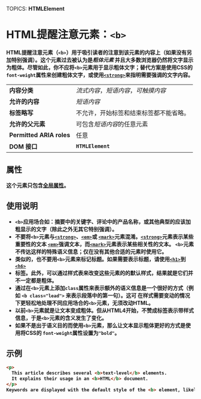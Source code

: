 TOPICS: <b>
        HTMLElement

# HTML提醒注意元素：`<b>`

**HTML提醒注意元素**（**`<b>`**）用于**吸引读者的注意**到该元素的内容上（如果没有另加特别强调）。这个元素过去被认为是*粗体元素*
并且大多数浏览器仍然将文字显示为粗体。尽管如此，你不应将`<b>`元素用于显示粗体文字；替代方案是使用CSS的`font-weight`属性来创建粗体文字，或使用[`<strong>`](/zh-hans/webfrontend/<strong>)来指明需要强调的文字内容。

|  |  |
| :-- | :-- |
| **内容分类** | *流式内容*，*短语内容*，*可触摸内容* |
| **允许的内容** | *短语内容* |
| **标签略写** | 不允许，开始标签和结束标签都不能省略。|
| **允许的父元素** | 可包含*短语内容*的任意元素 |
| **Permitted ARIA roles** | 任意 |
| **DOM 接口** | **`HTMLElement`** |

## 属性

这个元素只包含[全局属性](/zh-hans/webfrontend/HTML_Global_Attributes)。

## 使用说明

- `<b>`应用场合如：摘要中的关键字、评论中的产品名称，或其他典型的应该加粗显示的文字（除此之外无其它特别强调）。
- 不要将`<b>`元素与[`<strong>`](/zh-hans/webfrontend/<strong>)、[`<em>`](/zh-hans/webfrontend/<em>)或
[`<mark>`](/zh-hans/webfrontend/<mark>)元素混淆。[`<strong>`](/zh-hans/webfrontend/<strong>)元素表示某些重要性的文本
[`<em>`](/zh-hans/webfrontend/<em>)强调文本，而[`<mark>`](/zh-hans/webfrontend/<mark>)元素表示某些相关性的文本。 `<b>`元素不传达这样的特殊语义信息；仅在没有其他合适的元素时使用它。
- 类似的，也不要用`<b>`元素来标记标题。如果需要表示标题，请使用[`<h1>`](/zh-hans/webfrontend/<h1>)到[`<h6>`](/zh-hans/webfrontend/<h6>)
- 标签。此外，可以通过样式表来改变这些元素的的默认样式，结果就是它们并不一定都是粗体。
- 通过在`<b>`元素上添加`class`属性来表示额外的语义信息是一个很好的方式（例如 `<b class="lead">` 来表示段落中的第一句）。这可
在样式需要变动的情况下更轻松地处理不同应用场合的`<b>`元素，无须改动HTML。
- 以前`<b>`元素就是让文本变成粗体。但从HTML4开始，不赞成标签表示带样式信息，于是`<b>`元素的含义发生了变化。
- 如果不是出于语义目的而使用`<b>`元素，那么让文本显示粗体更好的方式是使用将CSS的 `font-weight`属性设置为`"bold"`。

## 示例

```html
<p>
  This article describes several <b>text-level</b> elements.
  It explains their usage in an <b>HTML</b> document.
</p>
Keywords are displayed with the default style of the <b> element, likely in bold.
```
